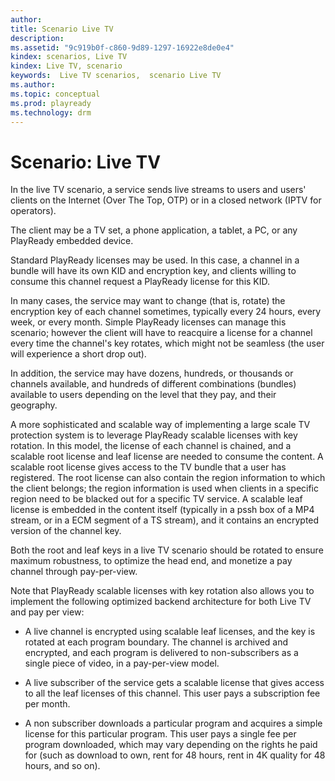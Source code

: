```yaml
---
author:
title: Scenario Live TV
description:
ms.assetid: "9c919b0f-c860-9d89-1297-16922e8de0e4"
kindex: scenarios, Live TV
kindex: Live TV, scenario
keywords:  Live TV scenarios,  scenario Live TV
ms.author:
ms.topic: conceptual
ms.prod: playready
ms.technology: drm
---
```



# Scenario: Live TV


In the live TV scenario, a service sends live streams to users and users' clients on the Internet (Over The Top, OTP) or in a closed network (IPTV for operators).


The client may be a TV set, a phone application, a tablet, a PC, or any PlayReady embedded device.


Standard PlayReady licenses may be used. In this case, a channel in a bundle will have its own KID and encryption key, and clients willing to consume this channel request a PlayReady license for this KID.


In many cases, the service may want to change (that is, rotate) the encryption key of each channel sometimes, typically every 24 hours, every week, or every month. Simple PlayReady licenses can manage this scenario; however the client will have to reacquire a license for a channel every time the channel's key rotates, which might not be seamless (the user will experience a short drop out).


In addition, the service may have dozens, hundreds, or thousands or channels available, and hundreds of different combinations (bundles) available to users depending on the level that they pay, and their geography.


A more sophisticated and scalable way of implementing a large scale TV protection system is to leverage PlayReady scalable licenses with key rotation. In this model, the license of each channel is chained, and a scalable root license and leaf license are needed to consume the content. A scalable root license gives access to the TV bundle that a user has registered. The root license can also contain the region information to which the client belongs; the region information is used when clients in a specific region need to be blacked out for a specific TV service. A scalable leaf license is embedded in the content itself (typically in a pssh box of a MP4 stream, or in a ECM segment of a TS stream), and it contains an encrypted version of the channel key.


Both the root and leaf keys in a live TV scenario should be rotated to ensure maximum robustness, to optimize the head end, and monetize a pay channel through pay-per-view.


Note that PlayReady scalable licenses with key rotation also allows you to implement the following optimized backend architecture for both Live TV and pay per view:

   *  A live channel is encrypted using scalable leaf licenses, and the key is rotated at each program boundary. The channel is archived and encrypted, and each program is delivered to non-subscribers as a single piece of video, in a pay-per-view model.

   *  A live subscriber of the service gets a scalable license that gives access to all the leaf licenses of this channel. This user pays a subscription fee per month.

   *  A non subscriber downloads a particular program and acquires a simple license for this particular program. This user pays a single fee per program downloaded, which may vary depending on the rights he paid for (such as download to own, rent for 48 hours, rent in 4K quality for 48 hours, and so on).


<a id="ID4EMB"></a>



